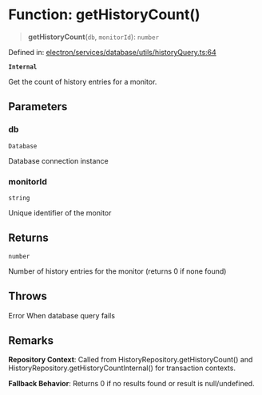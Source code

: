 # Function: getHistoryCount()

> **getHistoryCount**(`db`, `monitorId`): `number`

Defined in: [electron/services/database/utils/historyQuery.ts:64](https://github.com/Nick2bad4u/Uptime-Watcher/blob/3cce0c3b352c8390536ca3c7399ece50a05faf18/electron/services/database/utils/historyQuery.ts#L64)

**`Internal`**

Get the count of history entries for a monitor.

## Parameters

### db

`Database`

Database connection instance

### monitorId

`string`

Unique identifier of the monitor

## Returns

`number`

Number of history entries for the monitor (returns 0 if none found)

## Throws

Error When database query fails

## Remarks

**Repository Context**: Called from HistoryRepository.getHistoryCount() and
HistoryRepository.getHistoryCountInternal() for transaction contexts.

**Fallback Behavior**: Returns 0 if no results found or result is null/undefined.
